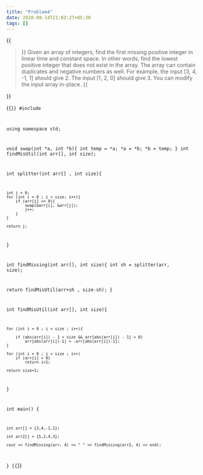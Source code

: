 ```yaml
---
title: "Problem4"
date: 2020-08-14T21:03:27+05:30
tags: []
---
```


{{<blockquote>}}
Given an array of integers, find the first missing positive integer in linear time and constant space. 
In other words, find the lowest positive integer that does not exist in the array.
The array can contain duplicates and negative numbers as well.
For example, the input [3, 4, -1, 1] should give 2. The input [1, 2, 0] should give 3.
You can modify the input array in-place.
{{</blockquote>}}

{{<code numbered="true">}}
#include <iostream>

using namespace std;

void swap(int *a, int *b){
    int temp = *a;
    *a = *b;
    *b = temp;
}
int findMisUtil(int arr[], int size);

int splitter(int arr[] , int size){

    int j = 0;
    for (int i = 0 ; i < size; i++){
        if (arr[i] <= 0){
            swap(&arr[i], &arr[j]);
            j++;
        }
    }

    return j;
}

int  findMissing(int arr[], int size){
    int sh = splitter(arr, size);

   return findMisUtil(arr+sh , size-sh);
}

int findMisUtil(int arr[], int size){

    for (int i = 0 ; i < size ; i++){

        if (abs(arr[i]) - 1 < size && arr[abs(arr[i]) - 1] > 0)
            arr[abs(arr[i])-1] = -arr[abs(arr[i])-1];
    }

    for (int i = 0 ; i < size ; i++)
        if (arr[i] > 0)
            return i+1;

    return size+1;
        
}


int main() {

    int arr[] = {3,4,-1,1};

    int arr2[] = {5,2,4,3};

    cout << findMissing(arr, 4) << " " << findMissing(arr2, 4) << endl;
}
{{</code>}}
